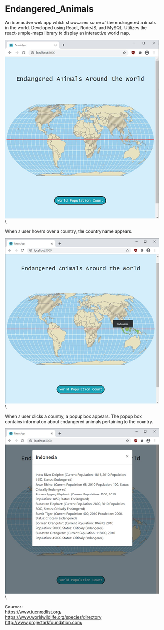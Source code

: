 # Endangered_Animals
An interactive web app which showcases some of the endangered animals in the world. Developed using React, NodeJS, and MySQL. Utilizes the react-simple-maps library to display an interactive world map.

![Image](Screenshot.JPG) \

When a user hovers over a country, the country name appears.

![Image](ScreenshotHovering.jpg) \

When a user clicks a country, a popup box appears. The popup box contains information about endangered animals pertaining to the country.

![Image](ScreenshotOnClickCountry.jpg) \

Sources: \
https://www.iucnredlist.org/ \
https://www.worldwildlife.org/species/directory \
http://www.projectarkfoundation.com/ 
